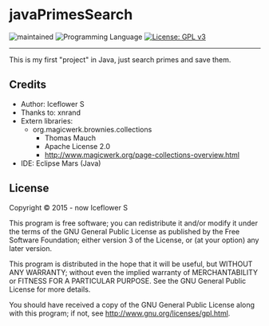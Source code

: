 # javaPrimesSearch
![maintained](https://img.shields.io/badge/maintained-no-red.svg)
![Programming Language](https://img.shields.io/badge/language-Java-orange.svg)
[![License: GPL v3](https://img.shields.io/badge/License-GPL%20v3-blue.svg)](https://www.gnu.org/licenses/gpl-3.0)

---

This is my first "project" in Java, just search primes and save them.

## Credits
- Author: Iceflower S
- Thanks to: xnrand
- Extern libraries:
  - org.magicwerk.brownies.collections
    - Thomas Mauch
    - Apache License 2.0
    - http://www.magicwerk.org/page-collections-overview.html
- IDE: Eclipse Mars (Java)

## License
Copyright © 2015 - now Iceflower S

This program is free software; you can redistribute it and/or modify it under the terms of the GNU General Public License as published by the Free Software Foundation; either version 3 of the License, or (at your option) any later version.

This program is distributed in the hope that it will be useful, but WITHOUT ANY WARRANTY; without even the implied warranty of MERCHANTABILITY or FITNESS FOR A PARTICULAR PURPOSE. See the GNU General Public License for more details.

You should have received a copy of the GNU General Public License along with this program; if not, see <http://www.gnu.org/licenses/gpl.html>.
